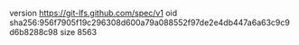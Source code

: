 version https://git-lfs.github.com/spec/v1
oid sha256:956f7905f19c296308d600a79a088552f97de2e4db447a6a63c9c9d6b8288c98
size 8563
